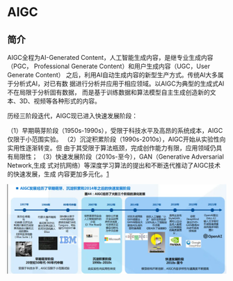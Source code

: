 

<!--
 * @version:
 * @Author:  StevenJokess（蔡舒起） https://github.com/StevenJokess
 * @Date: 2023-11-06 10:12:33
 * @LastEditors:  StevenJokess（蔡舒起） https://github.com/StevenJokess
 * @LastEditTime: 2023-11-06 10:29:52
 * @Description:
 * @Help me: make friends by a867907127@gmail.com and help me get some “foreign” things or service I need in life; 如有帮助，请资助，失业3年了。![支付宝收款码](https://github.com/StevenJokess/d2rl/blob/master/img/%E6%94%B6.jpg)
 * @TODO::
 * @Reference:
-->
# AIGC

## 简介

AIGC全程为AI-Generated Content，人工智能生成内容，是继专业生成内容（PGC， Professional Generate Content）和用户生成内容（UGC，User Generate Content） 之后，利用AI自动生成内容的新型生产方式。传统AI大多属于分析式AI，对已有数 据进行分析并应用于相应领域。以AIGC为典型的生成式AI不在局限于分析固有数据， 而是基于训练数据和算法模型自主生成创造新的文本、3D、视频等各种形式的内容。

历经三阶段迭代，AIGC现已进入快速发展阶段：

（1）早期萌芽阶段（1950s-1990s），受限于科技水平及高昂的系统成本，AIGC 仅限于小范围实验。
（2）沉淀积累阶段（1990s-2010s），AIGC开始从实验性向实用性逐渐转变。但 由于其受限于算法瓶颈，完成创作能力有限，应用领域仍具有局限性；
（3）快速发展阶段（2010s-至今），GAN（Generative Adversarial Network,生成 式对抗网络）等深度学习算法的提出和不断迭代推动了AIGC技术的快速发展，生成 内容更加多元化。[1]

![AIGC历史](../../img/AIGC_history.png)

[1]: https://www.51cto.com/article/743197.html
